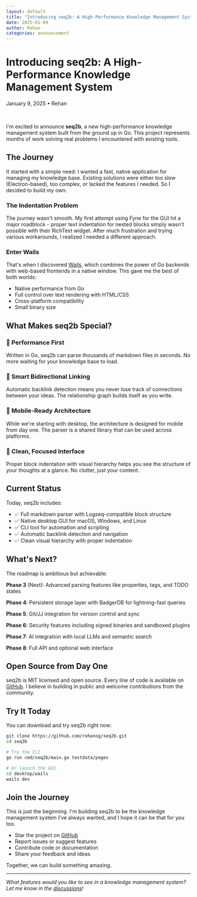 ```yaml
---
layout: default
title: "Introducing seq2b: A High-Performance Knowledge Management System"
date: 2025-01-09
author: Rehan
categories: announcement
---
```


# Introducing seq2b: A High-Performance Knowledge Management System

<div class="blog-post-meta">
  January 9, 2025 • Rehan
</div>

<div class="container" style="padding: 2rem 0;">

I'm excited to announce **seq2b**, a new high-performance knowledge management system built from the ground up in Go. This project represents months of work solving real problems I encountered with existing tools.

## The Journey

It started with a simple need: I wanted a fast, native application for managing my knowledge base. Existing solutions were either too slow (Electron-based), too complex, or lacked the features I needed. So I decided to build my own.

### The Indentation Problem

The journey wasn't smooth. My first attempt using Fyne for the GUI hit a major roadblock - proper text indentation for nested blocks simply wasn't possible with their RichText widget. After much frustration and trying various workarounds, I realized I needed a different approach.

### Enter Wails

That's when I discovered [Wails](https://wails.io/), which combines the power of Go backends with web-based frontends in a native window. This gave me the best of both worlds:
- Native performance from Go
- Full control over text rendering with HTML/CSS
- Cross-platform compatibility
- Small binary size

## What Makes seq2b Special?

### 🚀 Performance First
Written in Go, seq2b can parse thousands of markdown files in seconds. No more waiting for your knowledge base to load.

### 🔗 Smart Bidirectional Linking
Automatic backlink detection means you never lose track of connections between your ideas. The relationship graph builds itself as you write.

### 📱 Mobile-Ready Architecture
While we're starting with desktop, the architecture is designed for mobile from day one. The parser is a shared library that can be used across platforms.

### 🎯 Clean, Focused Interface
Proper block indentation with visual hierarchy helps you see the structure of your thoughts at a glance. No clutter, just your content.

## Current Status

Today, seq2b includes:
- ✅ Full markdown parser with Logseq-compatible block structure
- ✅ Native desktop GUI for macOS, Windows, and Linux
- ✅ CLI tool for automation and scripting
- ✅ Automatic backlink detection and navigation
- ✅ Clean visual hierarchy with proper indentation

## What's Next?

The roadmap is ambitious but achievable:

**Phase 3** (Next): Advanced parsing features like properties, tags, and TODO states

**Phase 4**: Persistent storage layer with BadgerDB for lightning-fast queries

**Phase 5**: Git/JJ integration for version control and sync

**Phase 6**: Security features including signed binaries and sandboxed plugins

**Phase 7**: AI integration with local LLMs and semantic search

**Phase 8**: Full API and optional web interface

## Open Source from Day One

seq2b is MIT licensed and open source. Every line of code is available on [GitHub](https://github.com/rehanog/seq2b). I believe in building in public and welcome contributions from the community.

## Try It Today

You can download and try seq2b right now:

```bash
git clone https://github.com/rehanog/seq2b.git
cd seq2b

# Try the CLI
go run cmd/seq2b/main.go testdata/pages

# Or launch the GUI
cd desktop/wails
wails dev
```

## Join the Journey

This is just the beginning. I'm building seq2b to be the knowledge management system I've always wanted, and I hope it can be that for you too.

- Star the project on [GitHub](https://github.com/rehanog/seq2b)
- Report issues or suggest features
- Contribute code or documentation
- Share your feedback and ideas

Together, we can build something amazing.

---

*What features would you like to see in a knowledge management system? Let me know in the [discussions](https://github.com/rehanog/seq2b/discussions)!*

</div>